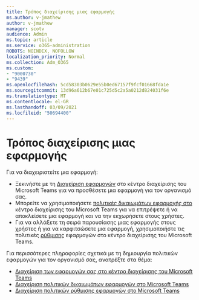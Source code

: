 ```yaml
---
title: Τρόπος διαχείρισης μιας εφαρμογής
ms.author: v-jmathew
author: v-jmathew
manager: scotv
audience: Admin
ms.topic: article
ms.service: o365-administration
ROBOTS: NOINDEX, NOFOLLOW
localization_priority: Normal
ms.collection: Adm_O365
ms.custom:
- "9000730"
- "9439"
ms.openlocfilehash: 5cd58303b0629e55b0ed67157f9fcf01668fda1e
ms.sourcegitcommit: 13d96a612b67e01c725d5c2a5a0212d824031f6e
ms.translationtype: MT
ms.contentlocale: el-GR
ms.lasthandoff: 03/09/2021
ms.locfileid: "50694400"
---
```

# <a name="how-to-manage-an-app"></a>Τρόπος διαχείρισης μιας εφαρμογής

Για να διαχειριστείτε μια εφαρμογή:

- Ξεκινήστε με τη [Διαχείριση εφαρμογών](https://admin.teams.microsoft.com/policies/manage-apps) στο κέντρο διαχείρισης του Microsoft Teams για να προσθέσετε μια εφαρμογή για τον οργανισμό σας.
- Μπορείτε να χρησιμοποιήσετε [πολιτικές δικαιωμάτων εφαρμογής στο](https://admin.teams.microsoft.com/policies/app-permission) κέντρο διαχείρισης του Microsoft Teams για να επιτρέψετε ή να αποκλείσετε μια εφαρμογή και να την εκχωρήσετε στους χρήστες.
- Για να αλλάξετε τη σειρά παρουσίασης μιας εφαρμογής στους χρήστες ή για να καρφιτσώσετε μια εφαρμογή, χρησιμοποιήστε τις πολιτικές [ρύθμισης](https://admin.teams.microsoft.com/policies/app-setup) εφαρμογών στο κέντρο διαχείρισης του Microsoft Teams.

Για περισσότερες πληροφορίες σχετικά με τη δημιουργία πολιτικών εφαρμογών για τον οργανισμό σας, ανατρέξτε στα θέμα:

- [Διαχείριση των εφαρμογών σας στο κέντρο διαχείρισης του Microsoft Teams](https://docs.microsoft.com/MicrosoftTeams/manage-apps)
- [Διαχείριση πολιτικών δικαιωμάτων εφαρμογών στο Microsoft Teams](https://docs.microsoft.com/microsoftteams/teams-app-permission-policies)
- [Διαχείριση πολιτικών ρύθμισης εφαρμογών στο Microsoft Teams](https://docs.microsoft.com/microsoftteams/teams-app-setup-policies)
